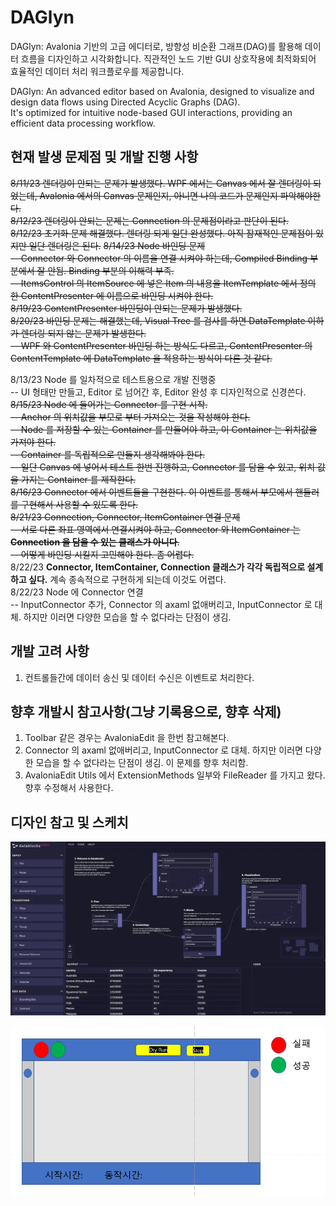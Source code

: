 ﻿# DAGlyn
DAGlyn: Avalonia 기반의 고급 에디터로, 방향성 비순환 그래프(DAG)를 활용해 데이터 흐름을 디자인하고 시각화합니다. 
직관적인 노드 기반 GUI 상호작용에 최적화되어 효율적인 데이터 처리 워크플로우를 제공합니다.  

DAGlyn: An advanced editor based on Avalonia, designed to visualize and design data flows using Directed Acyclic Graphs (DAG).   
It's optimized for intuitive node-based GUI interactions, providing an efficient data processing workflow.  

## 현재 발생 문제점 및 개발 진행 사항
~~8/11/23 렌더링이 안되는 문제가 발생했다. WPF 에서는 Canvas 에서 잘 렌더링이 되었는데, Avalonia 에서의 Canvas 문제인지, 아니면 나의 코드가 문제인지 파악해야한다.~~  
~~8/12/23 렌더링이 안되는 문제는 Connection 의 문제점이라고 판단이 된다.~~      
~~8/12/23 초기화 문제 해결했다. 렌더링 되게 일단 완성했다. 아직 잠재적인 문제점이 있지만 일단 렌더링은 된다.~~ 
~~8/14/23 Node 바인딩 문제  
-- Connector 와 Connector 의 이름을 연결 시켜야 하는데, Compiled Binding 부분에서 잘 안됨. Binding 부분의 이해력 부족.  
-- ItemsControl 의 ItemSource 에 넣은 Item 의 내용을 ItemTemplate 에서 정의 한 ContentPresenter 에 이름으로 바인딩 시켜야 한다.~~  
~~8/19/23 ContentPresenter 바인딩이 안되는 문제가 발생했다.~~  
~~8/20/23 바인딩 문제는 해결했는데, Visual Tree 를 검사를 하면 DataTemplate 이하가 렌더링 되지 않는 문제가 발생한다.~~  
~~-- WPF 와 ContentPresenter 바인딩 하는 방식도 다르고, ContentPresenter 의 ContentTemplate 에 DataTemplate 을 적용하는 방식이 다른 것 같다.~~  

8/13/23 Node 를 일차적으로 테스트용으로 개발 진행중   
-- UI 형태만 만들고, Editor 로 넘어간 후, Editor 완성 후 디자인적으로 신경쓴다.   
~~8/15/23 Node 에 들어가는 Connector 를 구현 시작.~~      
~~-- Anchor 의 위치값을 부모로 부터 가져오는 것을 작성해야 한다.~~  
~~-- Node 를 저장할 수 있는 Container 를 만들어야 하고, 이 Container 는 위치값을 가져야 한다.~~    
~~-- Container 를 독립적으로 만들지 생각해봐야 한다.~~    
~~-- 일단 Canvas 에 넣어서 테스트 한번 진행하고, Connector 를 담을 수 있고, 위치 값을 가지는 Container 를 제작한다.~~    
~~8/16/23 Connector 에서 이벤트들을 구현한다. 이 이벤트를 통해서 부모에서 핸들러를 구현해서 사용할 수 있도록 한다.~~  
~~8/21/23 Connection, Connector, ItemContainer 연결 문제~~  
~~-- 서로 다른 좌표 영역에서 연결시켜야 하고, Connector 와 ItemContainer 는 **Connection 을 담을 수 있는 클래스가 아니다**.~~  
~~-- 어떻게 바인딩 시킬지 고민해야 한다. 좀 어렵다.~~  
8/22/23 **Connector, ItemContainer, Connection 클래스가 각각 독립적으로 설계하고 싶다.** 계속 종속적으로 구현하게 되는데 이것도 어렵다.  
8/22/23 Node 에 Connector 연결  
-- InputConnector 추가, Connector 의 axaml 없애버리고, InputConnector 로 대체. 하지만 이러면 다양한 모습을 할 수 없다라는 단점이 생김.

## 개발 고려 사항
1. 컨트롤들간에 데이터 송신 및 데이터 수신은 이벤트로 처리한다.  

## 향후 개발시 참고사항(그냥 기록용으로, 향후 삭제)
1. Toolbar 같은 경우는 AvaloniaEdit 을 한번 참고해본다.  
2. Connector 의 axaml 없애버리고, InputConnector 로 대체. 하지만 이러면 다양한 모습을 할 수 없다라는 단점이 생김. 이 문제를 향후 처리함.
3. AvaloniaEdit Utils 에서 ExtensionMethods 일부와 FileReader 를 가지고 왔다. 향후 수정해서 사용한다. 

## 디자인 참고 및 스케치

![node 참고이미지 - 구현 후 삭제 예정](images/ref01.png)

![node 초기 구상 이미지 - 구현 후 삭제 예정](images/init01.png)
